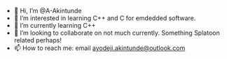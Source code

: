 - 👋 Hi, I’m @A-Akintunde
- 👀 I’m interested in learning C++ and C for emdedded software.
- 🌱 I’m currently learning C++
- 💞️ I’m looking to collaborate on not much currently. Something Splatoon related perhaps!
- 📫 How to reach me: email ayodeji.akintunde@outlook.com

<!---
A-Akintunde/A-Akintunde is a ✨ special ✨ repository because its `README.md` (this file) appears on your GitHub profile.
You can click the Preview link to take a look at your changes.
--->
